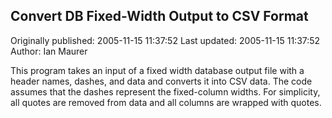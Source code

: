 ## Convert DB Fixed-Width Output to CSV Format

Originally published: 2005-11-15 11:37:52
Last updated: 2005-11-15 11:37:52
Author: Ian Maurer

This program takes an input of a fixed width database output file with a header names, dashes, and data and converts it into CSV data. The code assumes that the dashes represent the fixed-column widths. For simplicity, all quotes are removed from data and all columns are wrapped with quotes.